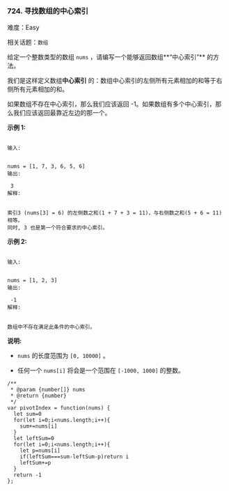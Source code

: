 ### 724. 寻找数组的中心索引

难度：Easy

相关话题：`数组`

给定一个整数类型的数组 `nums` ，请编写一个能够返回数组**&ldquo;中心索引&rdquo;** 的方法。



我们是这样定义数组**中心索引** 的：数组中心索引的左侧所有元素相加的和等于右侧所有元素相加的和。



如果数组不存在中心索引，那么我们应该返回 -1。如果数组有多个中心索引，那么我们应该返回最靠近左边的那一个。



**示例 1:** 



```

输入:

 
nums = [1, 7, 3, 6, 5, 6]
输出:

 3
解释:

 
索引3 (nums[3] = 6) 的左侧数之和(1 + 7 + 3 = 11)，与右侧数之和(5 + 6 = 11)相等。
同时, 3 也是第一个符合要求的中心索引。
```


**示例 2:** 



```

输入:

 
nums = [1, 2, 3]
输出:

 -1
解释:

 
数组中不存在满足此条件的中心索引。
```


**说明:** 




* `nums`  的长度范围为 `[0, 10000]` 。

* 任何一个 `nums[i]`  将会是一个范围在 `[-1000, 1000]` 的整数。




```
/**
 * @param {number[]} nums
 * @return {number}
 */
var pivotIndex = function(nums) {
  let sum=0
  for(let i=0;i<nums.length;i++){
    sum+=nums[i]
  }
  let leftSum=0
  for(let i=0;i<nums.length;i++){
    let p=nums[i]
    if(leftSum===sum-leftSum-p)return i
    leftSum+=p
  }
  return -1
};
```

